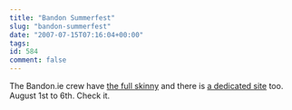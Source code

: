 ```yaml
---
title: "Bandon Summerfest"
slug: "bandon-summerfest"
date: "2007-07-15T07:16:04+00:00"
tags:
id: 584
comment: false
---
```


The Bandon.ie crew have [the full skinny](http://www.bandon.ie/blogspot/2007/07/bandon-summer-fest-updated-timetable.html) and there is [a dedicated site](http://www.bandonsummerfest.com/) too. August 1st to 6th. Check it.
